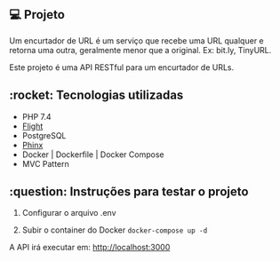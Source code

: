 <h2>💻 Projeto</h2>

Um encurtador de URL é um serviço que recebe uma URL qualquer e retorna uma outra,
geralmente menor que a original. Ex: bit.ly, TinyURL.

Este projeto é uma API RESTful para um encurtador de URLs.

<h2>:rocket: Tecnologias utilizadas</h2>
<ul>
  <li>PHP 7.4</li>
  <li><a href="https://flightphp.com/" target="_blank">Flight</a></li>
  <li>PostgreSQL</li>
  <li><a href="https://phinx.org/" target="_blank">Phinx</a></li>
  <li>Docker | Dockerfile | Docker Compose</li>
  <li>MVC Pattern</li>
</ul>

<h2>:question: Instruções para testar o projeto</h2>

1. Configurar o arquivo .env

2. Subir o container do Docker
`docker-compose up -d`

A API irá executar em: [http://localhost:3000](http://localhost:3000)
